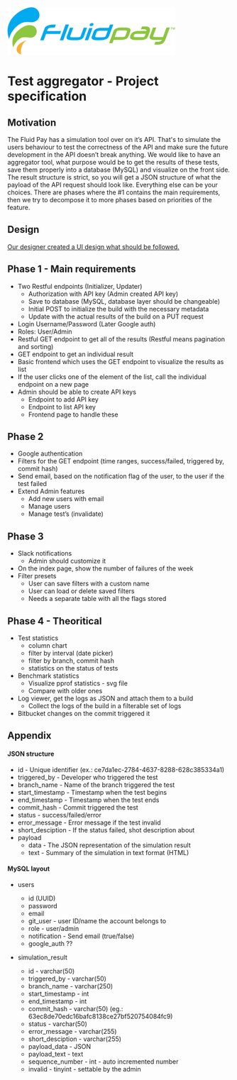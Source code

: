 ![](logo.svg)

# Test aggregator - Project specification
## Motivation
The Fluid Pay has a simulation tool over on it’s API. That's to simulate the users behaviour to test the correctness of the API and make sure the future development in the API doesn’t break anything. We would like to have an aggregator tool, what purpose would be to get the results of these tests, save them properly into a database (MySQL) and visualize on the front side. The result structure is strict, so you will get a JSON structure of what the payload of the API request should look like. Everything else can be your choices. There are phases where the #1 contains the main requirements, then we try to decompose it to more phases based on priorities of the feature. 

## Design

[Our designer created a UI design what should be followed.](https://xd.adobe.com/view/c79256d8-5c9b-4ed9-722f-5607d2d28a93-b1a3/)

## Phase 1 - Main requirements
- Two Restful endpoints (Initializer, Updater)
    - Authorization with API key (Admin created API key)
    - Save to database (MySQL, database layer should be changeable)
    - Initial POST to initialize the build with the necessary metadata
    - Update with the actual results of the build on a PUT request
- Login Username/Password (Later Google auth)
- Roles: User/Admin
- Restful GET endpoint to get all of the results (Restful means pagination and sorting)
- GET endpoint to get an individual result
- Basic frontend which uses the GET endpoint to visualize the results as list
- If the user clicks one of the element of the list, call the individual endpoint on a new page
- Admin should be able to create API keys
    - Endpoint to add API key
    - Endpoint to list API key
    - Frontend page to handle these
## Phase 2
- Google authentication
- Filters for the GET endpoint (time ranges, success/failed, triggered by, commit hash)
- Send email, based on the notification flag of the user, to the user if the test failed
- Extend Admin features
    - Add new users with email
    - Manage users
    - Manage test’s (invalidate)
## Phase 3
- Slack notifications
    - Admin should customize it
- On the index page, show the number of failures of the week
- Filter presets
    - User can save filters with a custom name
    - User can load or delete saved filters
    - Needs a separate table with all the flags stored
## Phase 4 - Theoritical
- Test statistics
    - column chart
    - filter by interval (date picker)
    - filter by branch, commit hash
    - statistics on the status of tests
- Benchmark statistics
    - Visualize pprof statistics - svg file
    - Compare with older ones
- Log viewer, get the logs as JSON and attach them to a build
    - Collect the logs of the build in a filterable set of logs
- Bitbucket changes on the commit triggered it

## Appendix

#### JSON structure
- id - Unique identifier (ex.: ce7da1ec-2784-4637-8288-628c385334a1)
- triggered_by - Developer who triggered the test
- branch_name - Name of the branch triggered the test
- start_timestamp - Timestamp when the test begins
- end_timestamp - Timestamp when the test ends
- commit_hash - Commit triggered the test
- status - success/failed/error
- error_message - Error message if the test invalid
- short_desciption - If the status failed, shot description about
- payload
    - data - The JSON representation of the simulation result
    - text - Summary of the simulation in text format (HTML)

#### MySQL layout
- users
    - id (UUID)
    - password
    - email
    - git_user - user ID/name the account belongs to
    - role - user/admin
    - notification - Send email (true/false)
    - google_auth ??

- simulation_result
    - id - varchar(50)
    - triggered_by - varchar(50)
    - branch_name - varchar(250)
    - start_timestamp - int
    - end_timestamp - int
    - commit_hash - varchar(50) (eg.: 63ec8de70edc16bafc8138ce27bf520754084fc9)
    - status - varchar(50)
    - error_message - varchar(255)
    - short_desciption - varchar(255)
    - payload_data - JSON
    - payload_text - text
    - sequence_number - int - auto incremented number
    - invalid - tinyint - settable by the admin
